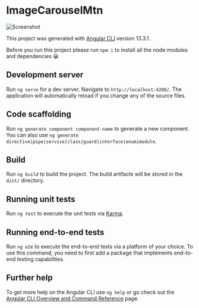 # ImageCarouselMtn

![Screenshot](https://user-images.githubusercontent.com/43039787/161425745-8bead2b5-50dd-496d-8fe2-3ca9095f6b47.PNG)


This project was generated with [Angular CLI](https://github.com/angular/angular-cli) version 13.3.1.

Before you run this project please run `npm i` to install all the node modules and dependencies 😀

## Development server


Run `ng serve` for a dev server. Navigate to `http://localhost:4200/`. The application will automatically reload if you change any of the source files.


## Code scaffolding

Run `ng generate component component-name` to generate a new component. You can also use `ng generate directive|pipe|service|class|guard|interface|enum|module`.

## Build

Run `ng build` to build the project. The build artifacts will be stored in the `dist/` directory.

## Running unit tests

Run `ng test` to execute the unit tests via [Karma](https://karma-runner.github.io).

## Running end-to-end tests

Run `ng e2e` to execute the end-to-end tests via a platform of your choice. To use this command, you need to first add a package that implements end-to-end testing capabilities.

## Further help

To get more help on the Angular CLI use `ng help` or go check out the [Angular CLI Overview and Command Reference](https://angular.io/cli) page.
